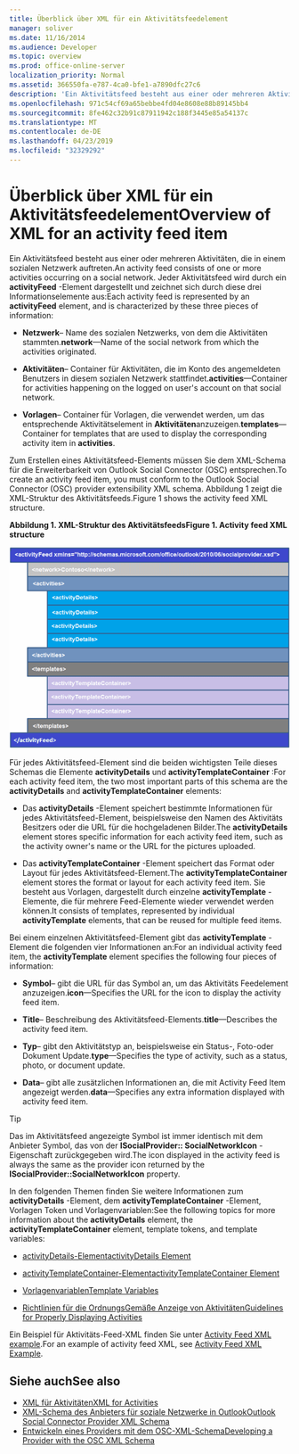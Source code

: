 ```yaml
---
title: Überblick über XML für ein Aktivitätsfeedelement
manager: soliver
ms.date: 11/16/2014
ms.audience: Developer
ms.topic: overview
ms.prod: office-online-server
localization_priority: Normal
ms.assetid: 366550fa-e787-4ca0-bfe1-a7890dfc27c6
description: 'Ein Aktivitätsfeed besteht aus einer oder mehreren Aktivitäten, die in einem sozialen Netzwerk auftreten. Jeder Aktivitätsfeed wird durch ein activityFeed-Element dargestellt und zeichnet sich durch diese drei Informationselemente aus:'
ms.openlocfilehash: 971c54cf69a65bebbe4fd04e8608e88b89145bb4
ms.sourcegitcommit: 8fe462c32b91c87911942c188f3445e85a54137c
ms.translationtype: MT
ms.contentlocale: de-DE
ms.lasthandoff: 04/23/2019
ms.locfileid: "32329292"
---
```

# <a name="overview-of-xml-for-an-activity-feed-item"></a><span data-ttu-id="0ddb6-104">Überblick über XML für ein Aktivitätsfeedelement</span><span class="sxs-lookup"><span data-stu-id="0ddb6-104">Overview of XML for an activity feed item</span></span>

<span data-ttu-id="0ddb6-105">Ein Aktivitätsfeed besteht aus einer oder mehreren Aktivitäten, die in einem sozialen Netzwerk auftreten.</span><span class="sxs-lookup"><span data-stu-id="0ddb6-105">An activity feed consists of one or more activities occurring on a social network.</span></span> <span data-ttu-id="0ddb6-106">Jeder Aktivitätsfeed wird durch ein **activityFeed** -Element dargestellt und zeichnet sich durch diese drei Informationselemente aus:</span><span class="sxs-lookup"><span data-stu-id="0ddb6-106">Each activity feed is represented by an **activityFeed** element, and is characterized by these three pieces of information:</span></span> 
  
- <span data-ttu-id="0ddb6-107">**Netzwerk**– Name des sozialen Netzwerks, von dem die Aktivitäten stammten.</span><span class="sxs-lookup"><span data-stu-id="0ddb6-107">**network**—Name of the social network from which the activities originated.</span></span>
    
- <span data-ttu-id="0ddb6-108">**Aktivitäten**– Container für Aktivitäten, die im Konto des angemeldeten Benutzers in diesem sozialen Netzwerk stattfindet.</span><span class="sxs-lookup"><span data-stu-id="0ddb6-108">**activities**—Container for activities happening on the logged on user's account on that social network.</span></span>
    
- <span data-ttu-id="0ddb6-109">**Vorlagen**– Container für Vorlagen, die verwendet werden, um das entsprechende Aktivitätselement in **Aktivitäten**anzuzeigen.</span><span class="sxs-lookup"><span data-stu-id="0ddb6-109">**templates**—Container for templates that are used to display the corresponding activity item in **activities**.</span></span>
    
<span data-ttu-id="0ddb6-110">Zum Erstellen eines Aktivitätsfeed-Elements müssen Sie dem XML-Schema für die Erweiterbarkeit von Outlook Social Connector (OSC) entsprechen.</span><span class="sxs-lookup"><span data-stu-id="0ddb6-110">To create an activity feed item, you must conform to the Outlook Social Connector (OSC) provider extensibility XML schema.</span></span> <span data-ttu-id="0ddb6-111">Abbildung 1 zeigt die XML-Struktur des Aktivitätsfeeds.</span><span class="sxs-lookup"><span data-stu-id="0ddb6-111">Figure 1 shows the activity feed XML structure.</span></span>
  
<span data-ttu-id="0ddb6-112">**Abbildung 1. XML-Struktur des Aktivitätsfeeds**</span><span class="sxs-lookup"><span data-stu-id="0ddb6-112">**Figure 1. Activity feed XML structure**</span></span>

![Aktivitäts-XML-Struktur](media/odc_ol14_ta_OSC_Fig06.gif)
  
<span data-ttu-id="0ddb6-114">Für jedes Aktivitätsfeed-Element sind die beiden wichtigsten Teile dieses Schemas die Elemente **activityDetails** und **activityTemplateContainer** :</span><span class="sxs-lookup"><span data-stu-id="0ddb6-114">For each activity feed item, the two most important parts of this schema are the **activityDetails** and **activityTemplateContainer** elements:</span></span> 
  
- <span data-ttu-id="0ddb6-115">Das **activityDetails** -Element speichert bestimmte Informationen für jedes Aktivitätsfeed-Element, beispielsweise den Namen des Aktivitäts Besitzers oder die URL für die hochgeladenen Bilder.</span><span class="sxs-lookup"><span data-stu-id="0ddb6-115">The **activityDetails** element stores specific information for each activity feed item, such as the activity owner's name or the URL for the pictures uploaded.</span></span> 
    
- <span data-ttu-id="0ddb6-116">Das **activityTemplateContainer** -Element speichert das Format oder Layout für jedes Aktivitätsfeed-Element.</span><span class="sxs-lookup"><span data-stu-id="0ddb6-116">The **activityTemplateContainer** element stores the format or layout for each activity feed item.</span></span> <span data-ttu-id="0ddb6-117">Sie besteht aus Vorlagen, dargestellt durch einzelne **activityTemplate** -Elemente, die für mehrere Feed-Elemente wieder verwendet werden können.</span><span class="sxs-lookup"><span data-stu-id="0ddb6-117">It consists of templates, represented by individual **activityTemplate** elements, that can be reused for multiple feed items.</span></span> 
    
<span data-ttu-id="0ddb6-118">Bei einem einzelnen Aktivitätsfeed-Element gibt das **activityTemplate** -Element die folgenden vier Informationen an:</span><span class="sxs-lookup"><span data-stu-id="0ddb6-118">For an individual activity feed item, the **activityTemplate** element specifies the following four pieces of information:</span></span> 
  
- <span data-ttu-id="0ddb6-119">**Symbol**– gibt die URL für das Symbol an, um das Aktivitäts Feedelement anzuzeigen.</span><span class="sxs-lookup"><span data-stu-id="0ddb6-119">**icon**—Specifies the URL for the icon to display the activity feed item.</span></span>
    
- <span data-ttu-id="0ddb6-120">**Title**– Beschreibung des Aktivitätsfeed-Elements.</span><span class="sxs-lookup"><span data-stu-id="0ddb6-120">**title**—Describes the activity feed item.</span></span>
    
- <span data-ttu-id="0ddb6-121">**Typ**– gibt den Aktivitätstyp an, beispielsweise ein Status-, Foto-oder Dokument Update.</span><span class="sxs-lookup"><span data-stu-id="0ddb6-121">**type**—Specifies the type of activity, such as a status, photo, or document update.</span></span>
    
- <span data-ttu-id="0ddb6-122">**Data**– gibt alle zusätzlichen Informationen an, die mit Activity Feed Item angezeigt werden.</span><span class="sxs-lookup"><span data-stu-id="0ddb6-122">**data**—Specifies any extra information displayed with activity feed item.</span></span>
    
> [!TIP]
> <span data-ttu-id="0ddb6-123">Das im Aktivitätsfeed angezeigte Symbol ist immer identisch mit dem Anbieter Symbol, das von der **ISocialProvider:: SocialNetworkIcon** -Eigenschaft zurückgegeben wird.</span><span class="sxs-lookup"><span data-stu-id="0ddb6-123">The icon displayed in the activity feed is always the same as the provider icon returned by the **ISocialProvider::SocialNetworkIcon** property.</span></span> 
  
<span data-ttu-id="0ddb6-124">In den folgenden Themen finden Sie weitere Informationen zum **activityDetails** -Element, dem **activityTemplateContainer** -Element, Vorlagen Token und Vorlagenvariablen:</span><span class="sxs-lookup"><span data-stu-id="0ddb6-124">See the following topics for more information about the **activityDetails** element, the **activityTemplateContainer** element, template tokens, and template variables:</span></span> 
  
- [<span data-ttu-id="0ddb6-125">activityDetails-Element</span><span class="sxs-lookup"><span data-stu-id="0ddb6-125">activityDetails Element</span></span>](activitydetails-element.md)
    
- [<span data-ttu-id="0ddb6-126">activityTemplateContainer-Element</span><span class="sxs-lookup"><span data-stu-id="0ddb6-126">activityTemplateContainer Element</span></span>](activitytemplatecontainer-element.md)
    
- [<span data-ttu-id="0ddb6-127">Vorlagenvariablen</span><span class="sxs-lookup"><span data-stu-id="0ddb6-127">Template Variables</span></span>](template-variables.md)
    
- [<span data-ttu-id="0ddb6-128">Richtlinien für die OrdnungsGemäße Anzeige von Aktivitäten</span><span class="sxs-lookup"><span data-stu-id="0ddb6-128">Guidelines for Properly Displaying Activities</span></span>](guidelines-for-properly-displaying-activities.md)
    
<span data-ttu-id="0ddb6-129">Ein Beispiel für Aktivitäts-Feed-XML finden Sie unter [Activity Feed XML example](activity-feed-xml-example.md).</span><span class="sxs-lookup"><span data-stu-id="0ddb6-129">For an example of activity feed XML, see [Activity Feed XML Example](activity-feed-xml-example.md).</span></span>
  
## <a name="see-also"></a><span data-ttu-id="0ddb6-130">Siehe auch</span><span class="sxs-lookup"><span data-stu-id="0ddb6-130">See also</span></span>

- [<span data-ttu-id="0ddb6-131">XML für Aktivitäten</span><span class="sxs-lookup"><span data-stu-id="0ddb6-131">XML for Activities</span></span>](xml-for-activities.md) 
- [<span data-ttu-id="0ddb6-132">XML-Schema des Anbieters für soziale Netzwerke in Outlook</span><span class="sxs-lookup"><span data-stu-id="0ddb6-132">Outlook Social Connector Provider XML Schema</span></span>](outlook-social-connector-provider-xml-schema.md)
- [<span data-ttu-id="0ddb6-133">Entwickeln eines Providers mit dem OSC-XML-Schema</span><span class="sxs-lookup"><span data-stu-id="0ddb6-133">Developing a Provider with the OSC XML Schema</span></span>](developing-a-provider-with-the-osc-xml-schema.md)

